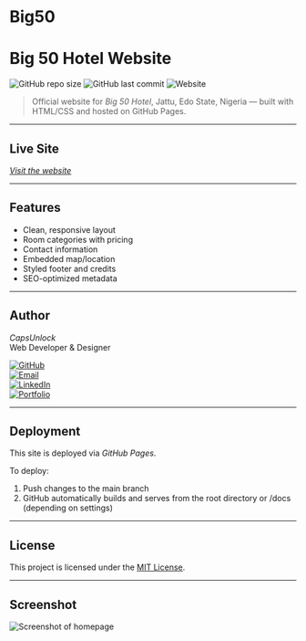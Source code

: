 # Big50
# Big 50 Hotel Website

![GitHub repo size](https://img.shields.io/github/repo-size/capsunlock/Big50)
![GitHub last commit](https://img.shields.io/github/last-commit/capsunlock/Big50)
![Website](https://img.shields.io/website?down_color=red&down_message=offline&up_color=green&up_message=online&url=https%3A%2F%2Fcapsunlock.github.io%2Fbig50%2F)

> Official website for *Big 50 Hotel*, Jattu, Edo State, Nigeria — built with HTML/CSS and hosted on GitHub Pages.

---

## Live Site

[*Visit the website*](https://capsunlock.github.io/big50alpha/)

---

## Features

- Clean, responsive layout
- Room categories with pricing
- Contact information
- Embedded map/location
- Styled footer and credits
- SEO-optimized metadata

---

## Author

*CapsUnlock*  
Web Developer & Designer

[![GitHub](https://img.shields.io/badge/GitHub-capsunlock-181717?logo=github)](https://github.com/capsunlock)  
[![Email](https://img.shields.io/badge/Email-email@example.com-D14836?logo=gmail)](mailto:capsonlock@gmail.com)  
[![LinkedIn](https://img.shields.io/badge/LinkedIn-View_Profile-0A66C2?logo=linkedin&logoColor=white)](https://www.linkedin.com/in/caps-unlock-168a19270/)  
[![Portfolio](https://img.shields.io/badge/Portfolio-View_Site-4caf50?logo=firefox&logoColor=white)](https://yourportfolio.com)

---

## Deployment

This site is deployed via *GitHub Pages*.

To deploy:
1. Push changes to the main branch
2. GitHub automatically builds and serves from the root directory or /docs (depending on settings)

---

## License

This project is licensed under the [MIT License](./LICENSE).

---

## Screenshot

![Screenshot of homepage](screenshot.png)
